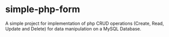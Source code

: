 # simple-php-form
A simple project for implementation of php CRUD operations (Create, Read, Update and Delete) for data manipulation on a MySQL Database.
